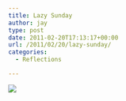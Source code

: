 ```yaml
---
title: Lazy Sunday
author: jay
type: post
date: 2011-02-20T17:13:17+00:00
url: /2011/02/20/lazy-sunday/
categories:
  - Reflections

---
```

[![][1]][2]

 [1]: https://photos.smugmug.com/All/Our-Pups/DSC3316/1192945766_CKKpE-M.jpg
 [2]: http://photos.rambleon.org/photos/swfpopup.mg?AlbumID=7810105&AlbumKey=a7H5S